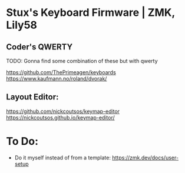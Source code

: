 # Stux's Keyboard Firmware | ZMK, Lily58

## Coder's QWERTY
TODO: Gonna find some combination of these but with qwerty

https://github.com/ThePrimeagen/keyboards
https://www.kaufmann.no/roland/dvorak/

## Layout Editor:
https://github.com/nickcoutsos/keymap-editor
https://nickcoutsos.github.io/keymap-editor/


# To Do:
- Do it myself instead of from a template: https://zmk.dev/docs/user-setup
